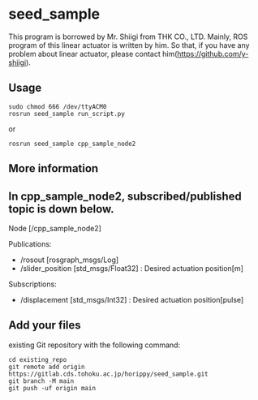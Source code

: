 # seed_sample

This program is borrowed by Mr. Shiigi from THK CO., LTD.
Mainly, ROS program of this linear actuator is written by him. So that,
if you have any problem about linear actuator, please contact him(https://github.com/y-shiigi).


## Usage



```
sudo chmod 666 /dev/ttyACM0
rosrun seed_sample run_script.py
```


or
```
rosrun seed_sample cpp_sample_node2
```


## More information

In cpp_sample_node2, subscribed/published topic is down below.
--------------------------------------------------------------------------------
Node [/cpp_sample_node2]

Publications:
 * /rosout [rosgraph_msgs/Log]
 * /slider_position [std_msgs/Float32] : Desired actuation position[m]

Subscriptions:
 * /displacement [std_msgs/Int32] : Desired actuation position[pulse]

## Add your files

existing Git repository with the following command:

```
cd existing_repo
git remote add origin https://gitlab.cds.tohoku.ac.jp/horippy/seed_sample.git
git branch -M main
git push -uf origin main
```
